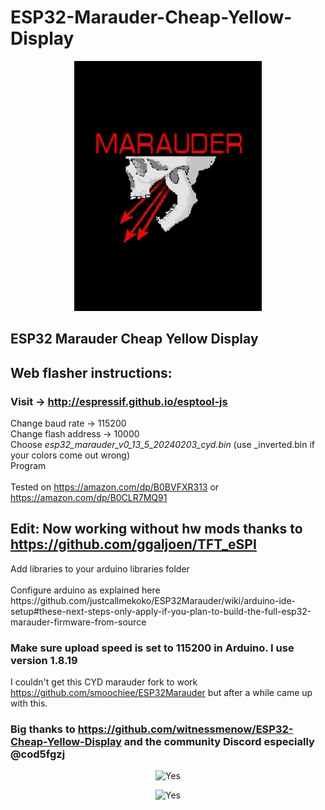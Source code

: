 # ESP32-Marauder-Cheap-Yellow-Display
<p align="center"><img alt="Marauder logo" src="https://github.com/justcallmekoko/ESP32Marauder/blob/master/pictures/marauder3L.jpg?raw=true" width="300"></p>

## ESP32 Marauder Cheap Yellow Display
## Web flasher instructions:
### Visit -> http://espressif.github.io/esptool-js<br>
Change baud rate -> 115200<br>
Change flash address -> 10000<br>
Choose <i>esp32_marauder_v0_13_5_20240203_cyd.bin</i> (use _inverted.bin if your colors come out wrong)<br>
Program
<br><br>
Tested on https://amazon.com/dp/B0BVFXR313 or https://amazon.com/dp/B0CLR7MQ91<br>
## Edit: Now working without hw mods thanks to https://github.com/ggaljoen/TFT_eSPI
</p>
Add libraries to your arduino libraries folder<br><br>
Configure arduino as explained here<br> https://github.com/justcallmekoko/ESP32Marauder/wiki/arduino-ide-setup#these-next-steps-only-apply-if-you-plan-to-build-the-full-esp32-marauder-firmware-from-source<br>

### Make sure upload speed is set to 115200 in Arduino. I use version 1.8.19

I couldn't get this CYD marauder fork to work https://github.com/smoochiee/ESP32Marauder but after a while came up with this.<br>

### Big thanks to https://github.com/witnessmenow/ESP32-Cheap-Yellow-Display and the community Discord especially @cod5fgzj
<p align="center">
  <img src="https://github.com/Fr4nkFletcher/ESP32-Marauder-Cheap-Yellow-Display/blob/master/screenshots/2.gif" alt="Yes">
</p>
<p align="center">
  <img src="https://github.com/Fr4nkFletcher/ESP32-Marauder-Cheap-Yellow-Display/blob/master/screenshots/1.gif" alt="Yes">
</p>
